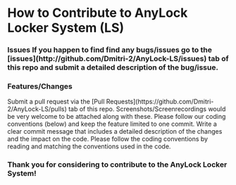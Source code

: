 <h1>How to Contribute to AnyLock Locker System (LS)</h1>
<h3>Issues</h3s>
If you happen to find find any bugs/issues go to the [issues](http://github.com/Dmitri-2/AnyLock-LS/issues) tab of this repo and submit a detailed description of the bug/issue. 
<h3>Features/Changes</h3>
Submit a pull request via the [Pull Requests](https://github.com/Dmitri-2/AnyLock-LS/pulls) tab of this repo. Screenshots/Screenrecordings would be very welcome to be attached along with these. Please follow our coding conventions (below) and keep the feature limited to one commit. Write a clear commit message that includes a detailed description of the changes and the impact on the code. Please follow the coding conventions by reading and matching the conventions used in the code. 

<h3>Thank you for considering to contribute to the AnyLock Locker System!</h3>
